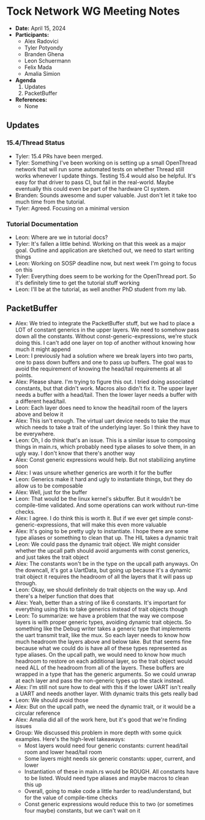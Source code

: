 # Tock Network WG Meeting Notes

- **Date:** April 15, 2024
- **Participants:**
    - Alex Radovici
    - Tyler Potyondy
    - Branden Ghena
    - Leon Schuermann
    - Felix Mada
    - Amalia Simion
- **Agenda**
    1. Updates
    2. PacketBuffer
- **References:**
    - None


## Updates
### 15.4/Thread Status
* Tyler: 15.4 PRs have been merged.
* Tyler: Something I've been working on is setting up a small OpenThread network that will run some automated tests on whether Thread still works whenever I update things. Testing 15.4 would also be helpful. It's easy for that driver to pass CI, but fail in the real-world. Maybe eventually this could even be part of the hardware CI system.
* Branden: Sounds awesome and super valuable. Just don't let it take too much time from the tutorial.
* Tyler: Agreed. Focusing on a minimal version
### Tutorial Documentation
* Leon: Where are we in tutorial docs?
* Tyler: It's fallen a little behind. Working on that this week as a major goal. Outline and application are sketched out, we need to start writing things
* Leon: Working on SOSP deadline now, but next week I'm going to focus on this
* Tyler: Everything does seem to be working for the OpenThread port. So it's definitely time to get the tutorial stuff working
* Leon: I'll be at the tutorial, as well another PhD student from my lab.


## PacketBuffer
* Alex: We tried to integrate the PacketBuffer stuff, but we had to place a LOT of constant generics in the upper layers. We need to somehow pass down all the constants. Without const-generic-expressions, we're stuck doing this. I can't add one layer on top of another without knowing how much it might append
* Leon: I previously had a solution where we break layers into two parts, one to pass down buffers and one to pass up buffers. The goal was to avoid the requirement of knowing the head/tail requirements at all points.
* Alex: Please share. I'm trying to figure this out. I tried doing associated constants, but that didn't work. Macros also didn't fix it. The upper layer needs a buffer with a head/tail. Then the lower layer needs a buffer with a different head/tail.
* Leon: Each layer does need to know the head/tail room of the layers above and below it
* Alex: This isn't enough. The virtual uart device needs to take the mux which needs to take a trait of the underlying layer. So I think they have to be everywhere.
* Leon: Oh, I do think that's an issue. This is a similar issue to composing things in main.rs, which probably need type aliases to solve them, in an ugly way. I don't know that there's another way
* Alex: Const generic expressions would help. But not stabilizing anytime soon
* Alex: I was unsure whether generics are worth it for the buffer
* Leon: Generics make it hard and ugly to instantiate things, but they do allow us to be composable
* Alex: Well, just for the buffer
* Leon: That would be the linux kernel's skbuffer. But it wouldn't be compile-time validated. And some operations can work without run-time checks.
* Alex: I agree. I do think this is worth it. But if we ever get simple const-generic-expressions, that will make this even more valuable
* Alex: It's going to be pretty ugly to instantiate. I hope there are some type aliases or something to clean that up. The HIL takes a dynamic trait
* Leon: We could pass the dynamic trait object. We might consider whether the upcall path should avoid arguments with const generics, and just takes the trait object
* Alex: The constants won't be in the type on the upcall path anyways. On the downcall, it's got a UartData, but going up because it's a dynamic trait object it requires the headroom of all the layers that it will pass up through.
* Leon: Okay, we should definitely do trait objects on the way up. And there's a helper function that does that
* Alex: Yeah, better than a string of like 6 constants. It's important for everything using this to take generics instead of trait objects though
* Leon: To summarize: we have a problem that the way we compose layers is with proper generic types, avoiding dynamic trait objects. So something like the Debug writer takes a generic type that implements the uart transmit trait, like the mux. So each layer needs to know how much headroom the layers above and below take. But that seems fine because what we could do is have all of these types represented as type aliases. On the upcall path, we would need to know how much headroom to restore on each additional layer, so the trait object would need ALL of the headroom from all of the layers. These buffers are wrapped in a type that has the generic arguments. So we could unwrap at each layer and pass the non-generic types up the stack instead.
* Alex: I'm still not sure how to deal with this if the lower UART isn't really a UART and needs another layer. With dynamic traits this gets really bad
* Leon: We should avoid those
* Alex: But on the upcall path, we need the dynamic trait, or it would be a circular reference
* Alex: Amalia did all of the work here, but it's good that we're finding issues
* Group: We discussed this problem in more depth with some quick examples. Here's the high-level takeaways:
    * Most layers would need four generic constants: current head/tail room and lower head/tail room
    * Some layers might needs six generic constants: upper, current, and lower
    * Instantiation of these in main.rs would be ROUGH. All constants have to be listed. Would need type aliases and maybe macros to clean this up
    * Overall, going to make code a little harder to read/understand, but for the value of compile-time checks
    * Const generic expressions would reduce this to two (or sometimes four maybe) constants, but we can't wait on it

